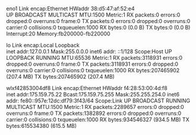 eno1      Link encap:Ethernet  HWaddr 38:d5:47:af:52:e4  
          UP BROADCAST MULTICAST  MTU:1500  Metric:1
          RX packets:0 errors:0 dropped:0 overruns:0 frame:0
          TX packets:0 errors:0 dropped:0 overruns:0 carrier:0
          collisions:0 txqueuelen:1000 
          RX bytes:0 (0.0 B)  TX bytes:0 (0.0 B)
          Interrupt:20 Memory:fb200000-fb220000 

lo        Link encap:Local Loopback  
          inet addr:127.0.0.1  Mask:255.0.0.0
          inet6 addr: ::1/128 Scope:Host
          UP LOOPBACK RUNNING  MTU:65536  Metric:1
          RX packets:3118931 errors:0 dropped:0 overruns:0 frame:0
          TX packets:3118931 errors:0 dropped:0 overruns:0 carrier:0
          collisions:0 txqueuelen:1000 
          RX bytes:207465902 (207.4 MB)  TX bytes:207465902 (207.4 MB)

wlxf42853004df8 Link encap:Ethernet  HWaddr f4:28:53:00:4d:f8  
          inet addr:175.159.75.22  Bcast:175.159.75.255  Mask:255.255.254.0
          inet6 addr: fe80::957e:12dc:df79:3f43/64 Scope:Link
          UP BROADCAST RUNNING MULTICAST  MTU:1500  Metric:1
          RX packets:2289657 errors:0 dropped:0 overruns:0 frame:0
          TX packets:1382892 errors:0 dropped:0 overruns:0 carrier:0
          collisions:0 txqueuelen:1000 
          RX bytes:934546327 (934.5 MB)  TX bytes:615534380 (615.5 MB)

